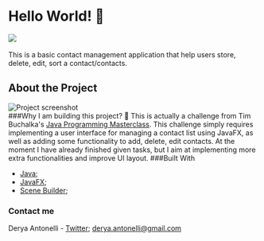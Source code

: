 # Hello World! :raising_hand:
 <img src="https://media.giphy.com/media/qLeXLs6icdNYs/giphy.gif">
 <br><br>
 This is a basic contact management application that help users store, delete, edit, sort a contact/contacts.
 <br>
 
 ## About the Project
 ![Project screenshot](https://media.giphy.com/media/QVP5oUK9KKcHCJyjeJ/giphy.gif)
 <br>
 ###Why I am building this project? :thinking:
 This is actually a challenge from Tim Buchalka's [Java Programming Masterclass](https://www.udemy.com/course/java-the-complete-java-developer-course/). This challenge simply requires implementing a user interface for managing a contact list using JavaFX, as well as adding some functionality to add, delete, edit contacts. At the moment I have already finished given tasks, but I aim at implementing more extra functionalities and improve UI layout.
 ###Built With
 * [Java](https://www.oracle.com/java/technologies/);
 * [JavaFX](https://openjfx.io/);
 * [Scene Builder](https://gluonhq.com/products/scene-builder/);
   
 ### Contact me
 Derya Antonelli - [Twitter](https://twitter.com/antonelli_a); derya.antonelli@gmail.com
 
